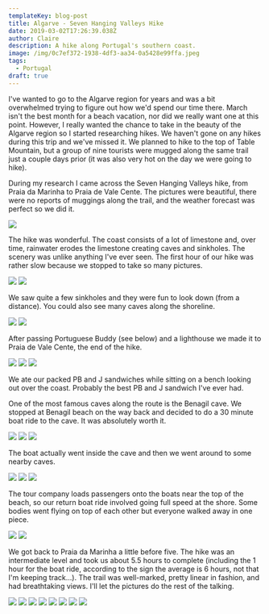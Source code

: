 ```yaml
---
templateKey: blog-post
title: Algarve - Seven Hanging Valleys Hike
date: 2019-03-02T17:26:39.038Z
author: Claire
description: A hike along Portugal's southern coast.
image: /img/0c7ef372-1938-4df3-aa34-0a5428e99ffa.jpeg
tags:
  - Portugal
draft: true
---
```

I've wanted to go to the Algarve region for years and was a bit overwhelmed trying to figure out how we'd spend our time there.  March isn't the best month for a beach vacation, nor did we really want one at this point.  However, I really wanted the chance to take in the beauty of the Algarve region so I started researching hikes.  We haven't gone on any hikes during this trip and we've missed it.  We planned to hike to the top of Table Mountain, but a group of nine tourists were mugged along the same trail just a couple days prior (it was also very hot on the day we were going to hike).  

During my research I came across the Seven Hanging Valleys hike, from Praia da Marinha to Praia de Vale Cente.  The pictures were beautiful, there were no reports of muggings along the trail, and the weather forecast was perfect so we did it.

![](img/algarve/beginningHike.jpg)

The hike was wonderful.  The coast consists of a lot of limestone and, over time, rainwater erodes the limestone creating caves and sinkholes.  The scenery was unlike anything I've ever seen.  The first hour of our hike was rather slow because we stopped to take so many pictures. 

![](img/algarve/beginningHike2.jpg)
![](img/algarve/beginningHike3.jpg)

We saw quite a few sinkholes and they were fun to look down (from a distance).  You could also see many caves along the shoreline. 

![](img/algarve/sinkhole.jpg)
![](img/algarve/sinkhole1.jpg)

 After passing Portuguese Buddy (see below) and a lighthouse we made it to Praia de Vale Cente, the end of the hike. 
 
![](img/algarve/portuguesBuddy.jpg)
![](img/algarve/lighthouseAndCliff.jpg)
![](img/algarve/endOfFirstLeg.jpg)

We ate our packed PB and J sandwiches while sitting on a bench looking out over the coast.  Probably the best PB and J sandwich I've ever had.

One of the most famous caves along the route is the Benagil cave.  We stopped at Benagil beach on the way back and decided to do a 30 minute boat ride to the cave.  It was absolutely worth it. 

![](img/algarve/beachBeforeBoat.jpg)
![](img/algarve/boatBahbeClose.jpg)
![](img/algarve/boatBahbesSelfie.jpg)


The boat actually went inside the cave and then we went around to some nearby caves. 
 
![](img/algarve/boatCaveInside.jpg)
![](img/algarve/boatGuideCave.jpg)
![](img/algarve/boatLeavingCave.jpg)

The tour company loads passengers onto the boats near the top of the beach, so our return boat ride involved going full speed at the shore.  Some bodies went flying on top of each other but everyone walked away in one piece.

![](img/algarve/boatWake.jpg)
![](img/algarve/boatFoam.jpg)

We got back to Praia da Marinha a little before five.  The hike was an intermediate level and took us about 5.5 hours to complete (including the 1 hour for the boat ride, according to the sign the average is 6 hours, not that I'm keeping track...).  The trail was well-marked, pretty linear in fashion, and had breathtaking views.  I'll let the pictures do the rest of the talking.

![](img/algarve/trailMarker.jpg)
![](img/algarve/endPhotos.jpg)
![](img/algarve/endPhotos2.jpg)
![](img/algarve/endPhotos3.jpg)
![](img/algarve/endPhotos4.jpg)
![](img/algarve/endPhotos5.jpg)
![](img/algarve/endPhotos6.jpg)
![](img/algarve/endPhotoHike.jpg)
